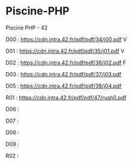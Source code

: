 # Piscine-PHP
Piscine PHP - 42


D00 : https://cdn.intra.42.fr/pdf/pdf/34/j00.pdf V

D01 : https://cdn.intra.42.fr/pdf/pdf/35/j01.pdf V

D02 : https://cdn.intra.42.fr/pdf/pdf/36/j02.pdf F

D03 : https://cdn.intra.42.fr/pdf/pdf/37/j03.pdf

D05 : https://cdn.intra.42.fr/pdf/pdf/38/j04.pdf

R01 : https://cdn.intra.42.fr/pdf/pdf/47/rush0.pdf

D06 :

D07 :

D08 :

D09 :

R02 :
